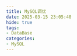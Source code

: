```yaml
---
title: MySQL调优
date: 2025-03-15 23:05:40
hide: true
tags: 
- DataBase
categories: 
- MySQL
---
```


